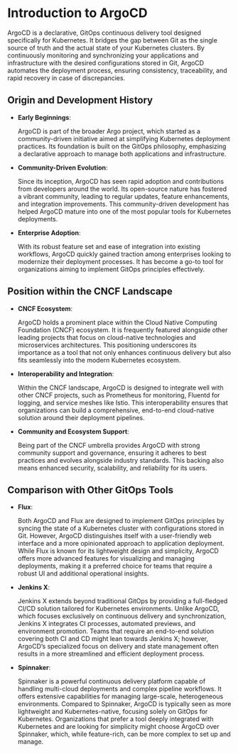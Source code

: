 
# Introduction to ArgoCD

ArgoCD is a declarative, GitOps continuous delivery tool designed specifically for Kubernetes. It bridges the gap between Git as the single source of truth and the actual state of your Kubernetes clusters. By continuously monitoring and synchronizing your applications and infrastructure with the desired configurations stored in Git, ArgoCD automates the deployment process, ensuring consistency, traceability, and rapid recovery in case of discrepancies.

## Origin and Development History

- **Early Beginnings**:

    ArgoCD is part of the broader Argo project, which started as a community-driven initiative aimed at simplifying Kubernetes deployment practices. Its foundation is built on the GitOps philosophy, emphasizing a declarative approach to manage both applications and infrastructure.

- **Community-Driven Evolution**:

    Since its inception, ArgoCD has seen rapid adoption and contributions from developers around the world. Its open-source nature has fostered a vibrant community, leading to regular updates, feature enhancements, and integration improvements. This community-driven development has helped ArgoCD mature into one of the most popular tools for Kubernetes deployments.

- **Enterprise Adoption**:

    With its robust feature set and ease of integration into existing workflows, ArgoCD quickly gained traction among enterprises looking to modernize their deployment processes. It has become a go-to tool for organizations aiming to implement GitOps principles effectively.

## Position within the CNCF Landscape

- **CNCF Ecosystem**:

    ArgoCD holds a prominent place within the Cloud Native Computing Foundation (CNCF) ecosystem. It is frequently featured alongside other leading projects that focus on cloud-native technologies and microservices architectures. This positioning underscores its importance as a tool that not only enhances continuous delivery but also fits seamlessly into the modern Kubernetes ecosystem.

- **Interoperability and Integration**:

    Within the CNCF landscape, ArgoCD is designed to integrate well with other CNCF projects, such as Prometheus for monitoring, Fluentd for logging, and service meshes like Istio. This interoperability ensures that organizations can build a comprehensive, end-to-end cloud-native solution around their deployment pipelines.

- **Community and Ecosystem Support**:

    Being part of the CNCF umbrella provides ArgoCD with strong community support and governance, ensuring it adheres to best practices and evolves alongside industry standards. This backing also means enhanced security, scalability, and reliability for its users.

## Comparison with Other GitOps Tools

- **Flux**:

    Both ArgoCD and Flux are designed to implement GitOps principles by syncing the state of a Kubernetes cluster with configurations stored in Git. However, ArgoCD distinguishes itself with a user-friendly web interface and a more opinionated approach to application deployment. While Flux is known for its lightweight design and simplicity, ArgoCD offers more advanced features for visualizing and managing deployments, making it a preferred choice for teams that require a robust UI and additional operational insights.

- **Jenkins X**:

    Jenkins X extends beyond traditional GitOps by providing a full-fledged CI/CD solution tailored for Kubernetes environments. Unlike ArgoCD, which focuses exclusively on continuous delivery and synchronization, Jenkins X integrates CI processes, automated previews, and environment promotion. Teams that require an end-to-end solution covering both CI and CD might lean towards Jenkins X; however, ArgoCD’s specialized focus on delivery and state management often results in a more streamlined and efficient deployment process.

- **Spinnaker**:

    Spinnaker is a powerful continuous delivery platform capable of handling multi-cloud deployments and complex pipeline workflows. It offers extensive capabilities for managing large-scale, heterogeneous environments. Compared to Spinnaker, ArgoCD is typically seen as more lightweight and Kubernetes-native, focusing solely on GitOps for Kubernetes. Organizations that prefer a tool deeply integrated with Kubernetes and are looking for simplicity might choose ArgoCD over Spinnaker, which, while feature-rich, can be more complex to set up and manage.
